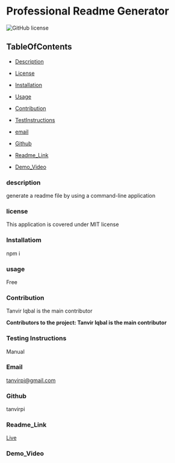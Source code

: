 # Professional Readme Generator

![GitHub license](https://img.shields.io/badge/license-MIT-blue.svg)

## TableOfContents


* [Description](#description)

* [License](#license)

* [Installation](#installation)

* [Usage](#usage)

* [Contribution](#contribution)

* [TestInstructions](#testInstructions)

* [email](#email)

* [Github](#github)

* [Readme_Link](#Readme_Link)

* [Demo_Video](#Demo_Video)



### description
generate a readme file by using a command-line application  

### license
This application is covered under MIT license


### Installatiom
npm i

### usage
Free

### Contribution
Tanvir Iqbal is the main contributor

__Contributors to the project: Tanvir Iqbal is the main contributor__

### Testing Instructions
Manual

### Email
tanvirpi@gmail.com

### Github
tanvirpi

### Readme_Link
[Live](https://github.com/Tanvirpi/Professional_Readme_Generator/blob/main/READMe.md#github)

### Demo_Video


